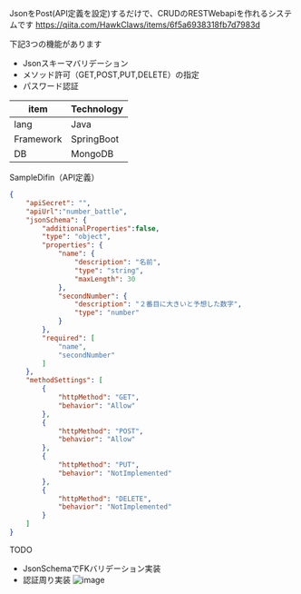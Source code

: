 JsonをPost(API定義を設定)するだけで、CRUDのRESTWebapiを作れるシステムです
https://qiita.com/HawkClaws/items/6f5a6938318fb7d7983d

下記3つの機能があります
- Jsonスキーマバリデーション
- メソッド許可（GET,POST,PUT,DELETE）の指定
- パスワード認証


|  item  |  Technology  |
| ---- | ---- |
|  lang  |  Java  |
|  Framework  |  SpringBoot  |
|  DB  |  MongoDB  |

SampleDifin（API定義）

```number-battle.json
{
	"apiSecret": "",
	"apiUrl":"number_battle",
	"jsonSchema": {
        "additionalProperties":false,
		"type": "object",
		"properties": {
			"name": {
                "description": "名前",
				"type": "string",
                "maxLength": 30
			},
            "secondNumber": {
                "description": "２番目に大きいと予想した数字",
				"type": "number"
			}
		},
		"required": [
			"name",
			"secondNumber"
		]
	},
	"methodSettings": [
		{
			"httpMethod": "GET",
			"behavior": "Allow"
		},
        {
			"httpMethod": "POST",
			"behavior": "Allow"
		},
        {
			"httpMethod": "PUT",
			"behavior": "NotImplemented"
		},
        {
			"httpMethod": "DELETE",
			"behavior": "NotImplemented"
		}
	]
}
```

TODO
- JsonSchemaでFKバリデーション実装
- 認証周り実装
![image](https://user-images.githubusercontent.com/62013138/126886509-507b3fe1-66fa-445f-9cb4-b7dfe61d032c.png)

